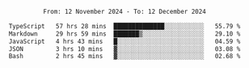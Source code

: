 <div align="center">
<p style="text-align: center;">
<!--START_SECTION:waka-->

```txt
From: 12 November 2024 - To: 12 December 2024

TypeScript   57 hrs 28 mins  ██████████████░░░░░░░░░░░   55.79 %
Markdown     29 hrs 59 mins  ███████▒░░░░░░░░░░░░░░░░░   29.10 %
JavaScript   4 hrs 43 mins   █░░░░░░░░░░░░░░░░░░░░░░░░   04.59 %
JSON         3 hrs 10 mins   ▓░░░░░░░░░░░░░░░░░░░░░░░░   03.08 %
Bash         2 hrs 45 mins   ▓░░░░░░░░░░░░░░░░░░░░░░░░   02.68 %
```

<!--END_SECTION:waka-->
</p>
</div>
